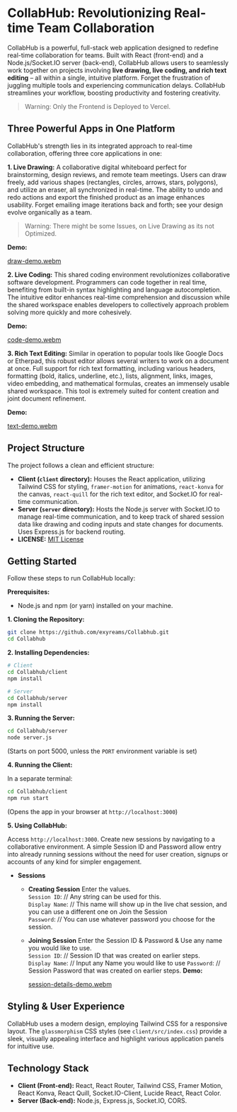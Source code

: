 # CollabHub: Revolutionizing Real-time Team Collaboration

CollabHub is a powerful, full-stack web application designed to redefine real-time collaboration for teams. Built with React (front-end) and a Node.js/Socket.IO server (back-end), CollabHub allows users to seamlessly work together on projects involving **live drawing, live coding, and rich text editing** – all within a single, intuitive platform.  Forget the frustration of juggling multiple tools and experiencing communication delays. CollabHub streamlines your workflow, boosting productivity and fostering creativity.

> Warning: Only the Frontend is Deployed to Vercel.

##  Three Powerful Apps in One Platform

CollabHub's strength lies in its integrated approach to real-time collaboration, offering three core applications in one:


**1. Live Drawing:** A collaborative digital whiteboard perfect for brainstorming, design reviews, and remote team meetings.  Users can draw freely, add various shapes (rectangles, circles, arrows, stars, polygons), and utilize an eraser, all synchronized in real-time. The ability to undo and redo actions and export the finished product as an image enhances usability.  Forget emailing image iterations back and forth; see your design evolve organically as a team.
> Warning: There might be some Issues, on Live Drawing as its not Optimized.

**Demo:**

[draw-demo.webm](https://github.com/user-attachments/assets/ce9e02a8-fdf5-43cd-9b06-b72071de6222)


**2. Live Coding:**  This shared coding environment revolutionizes collaborative software development.  Programmers can code together in real time, benefiting from built-in syntax highlighting and language autocompletion. The intuitive editor enhances real-time comprehension and discussion while the shared workspace enables developers to collectively approach problem solving more quickly and more cohesively.

**Demo:**

[code-demo.webm](https://github.com/user-attachments/assets/bda22f40-6ed6-4704-9ba2-437bf9de7dc7)


**3. Rich Text Editing:** Similar in operation to popular tools like Google Docs or Etherpad, this robust editor allows several writers to work on a document at once.  Full support for rich text formatting, including various headers, formatting (bold, italics, underline, etc.), lists, alignment, links, images, video embedding, and mathematical formulas, creates an immensely usable shared workspace. This tool is extremely suited for content creation and joint document refinement.

**Demo:**

[text-demo.webm](https://github.com/user-attachments/assets/018a14d4-0dd5-4c94-9634-b0e06db68f93)


## Project Structure

The project follows a clean and efficient structure:

* **Client (`client` directory):** Houses the React application, utilizing Tailwind CSS for styling, `framer-motion` for animations, `react-konva` for the canvas, `react-quill` for the rich text editor, and Socket.IO for real-time communication.
* **Server (`server` directory):** Hosts the Node.js server with Socket.IO to manage real-time communication, and to keep track of shared session data like drawing and coding inputs and state changes for documents. Uses Express.js for backend routing.
* **LICENSE:** [MIT License](LICENSE)


## Getting Started

Follow these steps to run CollabHub locally:


**Prerequisites:**

* Node.js and npm (or yarn) installed on your machine.


**1. Cloning the Repository:**

```bash
git clone https://github.com/exyreams/Collabhub.git
cd Collabhub
```

**2. Installing Dependencies:**

```bash
# Client
cd Collabhub/client
npm install

# Server
cd Collabhub/server
npm install
```

**3. Running the Server:**

```bash
cd Collabhub/server
node server.js
```

(Starts on port 5000, unless the `PORT` environment variable is set)

**4. Running the Client:**

In a separate terminal:

```bash
cd Collabhub/client
npm run start
```

(Opens the app in your browser at `http://localhost:3000`)

**5.  Using CollabHub:**

Access `http://localhost:3000`. Create new sessions by navigating to a collaborative environment.  A simple Session ID and Password allow entry into already running sessions without the need for user creation, signups or accounts of any kind for simpler engagement.
- **Sessions**
    - **Creating Session**
      Enter the values.  
      `Session ID`: // Any string can be used for this.  
      `Display Name`: // This name will show up in the live chat session, and you can use a different one on Join the Session  
      `Password`: // You can use whatever password you choose for the session.
    - **Joining Session**
      Enter the Session ID & Password & Use any name you would like to use.  
      `Session ID`: // Session ID that was created on earlier steps.  
      `Display Name`: // Input any Name you would like to use
      `Password`: // Session Password that was created on earlier steps.
      **Demo:**

      [session-details-demo.webm](https://github.com/user-attachments/assets/b832765f-6225-4192-b56b-38c7ed7853de)
## Styling & User Experience

CollabHub uses a modern design, employing Tailwind CSS for a responsive layout. The `glassmorphism` CSS styles (see `client/src/index.css`) provide a sleek, visually appealing interface and highlight various application panels for intuitive use.

## Technology Stack

* **Client (Front-end):** React, React Router, Tailwind CSS, Framer Motion, React Konva, React Quill, Socket.IO-Client, Lucide React, React Color.
* **Server (Back-end):** Node.js, Express.js, Socket.IO, CORS.
